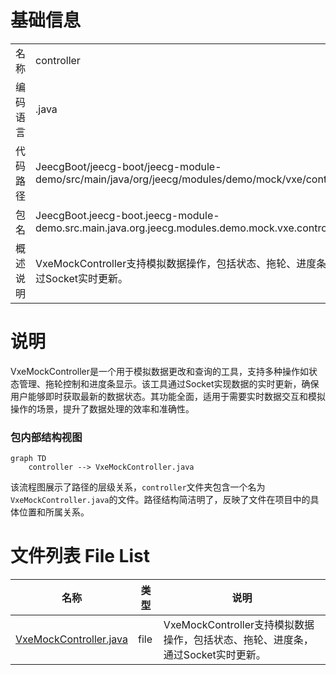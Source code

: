 # 基础信息

|      |      |
|------|------|
| 名称 | controller |
| 编码语言 | .java |
| 代码路径 | JeecgBoot/jeecg-boot/jeecg-module-demo/src/main/java/org/jeecg/modules/demo/mock/vxe/controller |
| 包名 | JeecgBoot.jeecg-boot.jeecg-module-demo.src.main.java.org.jeecg.modules.demo.mock.vxe.controller |
| 概述说明 | VxeMockController支持模拟数据操作，包括状态、拖轮、进度条，通过Socket实时更新。 |

# 说明

VxeMockController是一个用于模拟数据更改和查询的工具，支持多种操作如状态管理、拖轮控制和进度条显示。该工具通过Socket实现数据的实时更新，确保用户能够即时获取最新的数据状态。其功能全面，适用于需要实时数据交互和模拟操作的场景，提升了数据处理的效率和准确性。


### 包内部结构视图

```mermaid
graph TD
    controller --> VxeMockController.java
```

该流程图展示了路径的层级关系，`controller`文件夹包含一个名为`VxeMockController.java`的文件。路径结构简洁明了，反映了文件在项目中的具体位置和所属关系。

# 文件列表 File List

| 名称   | 类型  | 说明 |
|-------|------|-------------|
| [VxeMockController.java](VxeMockController.md) | file | VxeMockController支持模拟数据操作，包括状态、拖轮、进度条，通过Socket实时更新。 |


